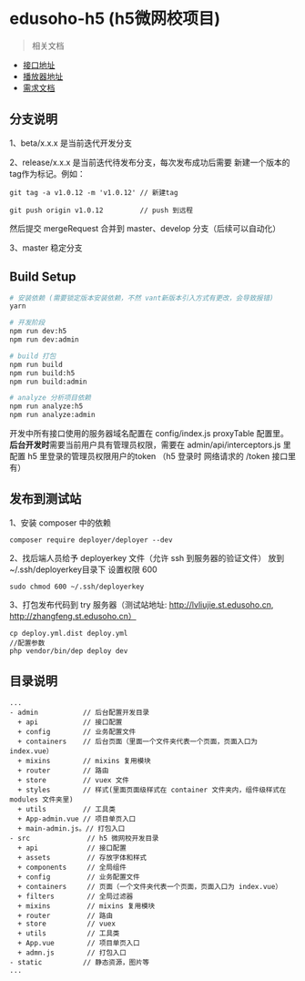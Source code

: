 # edusoho-h5 (h5微网校项目)

> 相关文档

- [接口地址](http://kb.codeages.net/edusoho/api/api-h5.html)
- [播放器地址](http://docs.qiqiuyun.com/)
- [需求文档](https://pro.modao.cc/app/43be7ceee9ba1239e1366453d273907de9ac2043#screen=sFAABE922B31526366021396)


## 分支说明

1、beta/x.x.x 是当前迭代开发分支

2、release/x.x.x 是当前迭代待发布分支，每次发布成功后需要 新建一个版本的tag作为标记。例如：

```
git tag -a v1.0.12 -m 'v1.0.12' // 新建tag

git push origin v1.0.12         // push 到远程
```

然后提交 mergeRequest 合并到 master、develop 分支（后续可以自动化）

3、master 稳定分支

## Build Setup

``` bash
# 安装依赖 (需要锁定版本安装依赖，不然 vant新版本引入方式有更改，会导致报错)
yarn

# 开发阶段
npm run dev:h5
npm run dev:admin

# build 打包
npm run build
npm run build:h5
npm run build:admin

# analyze 分析项目依赖
npm run analyze:h5
npm run analyze:admin

```

开发中所有接口使用的服务器域名配置在 config/index.js proxyTable 配置里。
**后台开发时**需要当前用户具有管理员权限，需要在 admin/api/interceptors.js 里配置 h5 里登录的管理员权限用户的token （h5 登录时 网络请求的 /token 接口里有）

## 发布到测试站

1、安装 composer 中的依赖

```
composer require deployer/deployer --dev
```


2、找后端人员给予 deployerkey 文件（允许 ssh 到服务器的验证文件）
  放到~/.ssh/deployerkey目录下
  设置权限 600

```
sudo chmod 600 ~/.ssh/deployerkey
```

3、打包发布代码到 try 服务器（测试站地址: http://lvliujie.st.edusoho.cn, http://zhangfeng.st.edusoho.cn）

```
cp deploy.yml.dist deploy.yml
//配置参数
php vendor/bin/dep deploy dev
```

##  目录说明

```
...
- admin           // 后台配置开发目录
  + api           // 接口配置
  + config        // 业务配置文件
  + containers    // 后台页面（里面一个文件夹代表一个页面，页面入口为 index.vue）
  + mixins        // mixins 复用模块
  + router        // 路由
  + store         // vuex 文件
  + styles        // 样式(里面页面级样式在 container 文件夹内，组件级样式在 modules 文件夹里)
  + utils         // 工具类
  + App-admin.vue // 项目单页入口
  + main-admin.js。// 打包入口
- src              // h5 微网校开发目录
  + api            // 接口配置
  + assets         // 存放字体和样式
  + components     // 全局组件
  + config         // 业务配置文件
  + containers     // 页面（一个文件夹代表一个页面，页面入口为 index.vue）
  + filters        // 全局过滤器
  + mixins         // mixins 复用模块
  + router         // 路由
  + store          // vuex
  + utils          // 工具类
  + App.vue        // 项目单页入口
  + admn.js        // 打包入口
- static          // 静态资源，图片等
...
```


